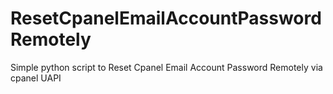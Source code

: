 # ResetCpanelEmailAccountPasswordRemotely
Simple python script to Reset Cpanel Email Account Password Remotely via cpanel UAPI

